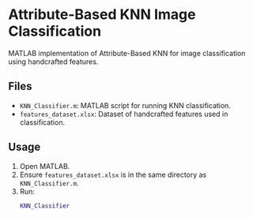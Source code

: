 # Attribute-Based KNN Image Classification

MATLAB implementation of Attribute-Based KNN for image classification using handcrafted features.

## Files
- `KNN_Classifier.m`: MATLAB script for running KNN classification.
- `features_dataset.xlsx`: Dataset of handcrafted features used in classification.

## Usage
1. Open MATLAB.
2. Ensure `features_dataset.xlsx` is in the same directory as `KNN_Classifier.m`.
3. Run:
   ```matlab
   KNN_Classifier
